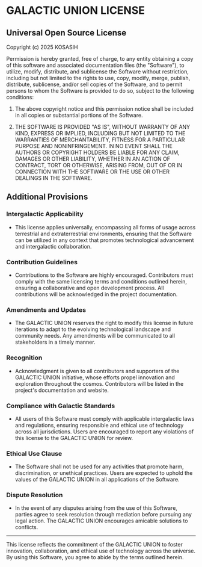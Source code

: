 # GALACTIC UNION LICENSE

## Universal Open Source License

Copyright (c) 2025 KOSASIH

Permission is hereby granted, free of charge, to any entity obtaining a copy of this software and associated documentation files (the "Software"), to utilize, modify, distribute, and sublicense the Software without restriction, including but not limited to the rights to use, copy, modify, merge, publish, distribute, sublicense, and/or sell copies of the Software, and to permit persons to whom the Software is provided to do so, subject to the following conditions:

1. The above copyright notice and this permission notice shall be included in all copies or substantial portions of the Software.

2. THE SOFTWARE IS PROVIDED "AS IS", WITHOUT WARRANTY OF ANY KIND, EXPRESS OR IMPLIED, INCLUDING BUT NOT LIMITED TO THE WARRANTIES OF MERCHANTABILITY, FITNESS FOR A PARTICULAR PURPOSE AND NONINFRINGEMENT. IN NO EVENT SHALL THE AUTHORS OR COPYRIGHT HOLDERS BE LIABLE FOR ANY CLAIM, DAMAGES OR OTHER LIABILITY, WHETHER IN AN ACTION OF CONTRACT, TORT OR OTHERWISE, ARISING FROM, OUT OF OR IN CONNECTION WITH THE SOFTWARE OR THE USE OR OTHER DEALINGS IN THE SOFTWARE.

## Additional Provisions

### Intergalactic Applicability

- This license applies universally, encompassing all forms of usage across terrestrial and extraterrestrial environments, ensuring that the Software can be utilized in any context that promotes technological advancement and intergalactic collaboration.

### Contribution Guidelines

- Contributions to the Software are highly encouraged. Contributors must comply with the same licensing terms and conditions outlined herein, ensuring a collaborative and open development process. All contributions will be acknowledged in the project documentation.

### Amendments and Updates

- The GALACTIC UNION reserves the right to modify this license in future iterations to adapt to the evolving technological landscape and community needs. Any amendments will be communicated to all stakeholders in a timely manner.

### Recognition

- Acknowledgment is given to all contributors and supporters of the GALACTIC UNION initiative, whose efforts propel innovation and exploration throughout the cosmos. Contributors will be listed in the project's documentation and website.

### Compliance with Galactic Standards

- All users of this Software must comply with applicable intergalactic laws and regulations, ensuring responsible and ethical use of technology across all jurisdictions. Users are encouraged to report any violations of this license to the GALACTIC UNION for review.

### Ethical Use Clause

- The Software shall not be used for any activities that promote harm, discrimination, or unethical practices. Users are expected to uphold the values of the GALACTIC UNION in all applications of the Software.

### Dispute Resolution

- In the event of any disputes arising from the use of this Software, parties agree to seek resolution through mediation before pursuing any legal action. The GALACTIC UNION encourages amicable solutions to conflicts.

---

This license reflects the commitment of the GALACTIC UNION to foster innovation, collaboration, and ethical use of technology across the universe. By using this Software, you agree to abide by the terms outlined herein.
